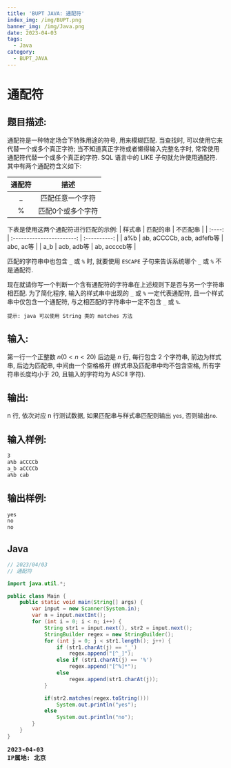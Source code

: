 ```yaml
---
title: 'BUPT JAVA: 通配符'
index_img: /img/BUPT.png
banner_img: /img/Java.png
date: 2023-04-03
tags:
  - Java
category:
  - BUPT_JAVA
---
```


# 通配符

## 题目描述: 
通配符是一种特定场合下特殊用途的符号, 用来模糊匹配. 当查找时, 可以使用它来代替一个或多个真正字符; 
当不知道真正字符或者懒得输入完整名字时, 常常使用通配符代替一个或多个真正的字符.
SQL 语言中的 LIKE 子句就允许使用通配符. 其中有两个通配符含义如下:


| 通配符 |       描述        |
| :----: | :---------------: |
|   _    | 匹配任意一个字符  |
|   %    | 匹配0个或多个字符 |

下表是使用这两个通配符进行匹配的示例:
| 样式串 |         匹配的串          |   不匹配串   |
| :----: | :-----------------------: | :----------: |
|  a%b   | ab, aCCCCb, acb, adfefb等 |  abc, ac等   |
|  a_b   |        acb, adb等         | ab, accccb等 |

匹配的字符串中也包含 `_` 或 `%` 时, 就要使用 `ESCAPE` 子句来告诉系统哪个 `_` 或 `%` 不是通配符.

现在就请你写一个判断一个含有通配符的字符串在上述规则下是否与另一个字符串相匹配.
为了简化程序, 输入的样式串中出现的 `_` 或 `%` 一定代表通配符, 且一个样式串中仅包含一个通配符, 与之相匹配的字符串中一定不包含 `_` 或 `%`.

`提示: java 可以使用 String 类的 matches 方法`

## 输入:
第一行一个正整数 $n(0 < n < 20)$ 后边是 $n$ 行, 每行包含 2 个字符串, 前边为样式串, 后边为匹配串, 中间由一个空格格开 (样式串及匹配串中均不包含空格, 所有字符串长度均小于 20, 且输入的字符均为 ASCII 字符).



## 输出:
n 行, 依次对应 n 行测试数据, 如果匹配串与样式串匹配则输出 `yes`, 否则输出`no`.


## 输入样例:
```txt
3
a%b aCCCCb
a_b aCCCCb
a%b cab
```

## 输出样例:
```txt
yes
no
no
```

## Java
```java
// 2023/04/03
// 通配符

import java.util.*;

public class Main {
    public static void main(String[] args) {
        var input = new Scanner(System.in);
        var n = input.nextInt();
        for (int i = 0; i < n; i++) {
            String str1 = input.next(), str2 = input.next();
            StringBuilder regex = new StringBuilder();
            for (int j = 0; j < str1.length(); j++) {
                if (str1.charAt(j) == '_')
                    regex.append("[^_]");
                else if (str1.charAt(j) == '%')
                    regex.append("[^%]*");
                else
                    regex.append(str1.charAt(j));
            }

            if(str2.matches(regex.toString()))
                System.out.println("yes");
            else
                System.out.println("no");
        }
    }
}
```

<pre class="note note-info">
<strong>2023-04-03</strong> 
<strong>IP属地: 北京</strong>
</pre>